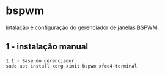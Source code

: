 # bspwm
Intalação e configuração do gerenciador de janelas BSPWM.

## 1 - instalação manual 
```
1.1 - Base do gerenciador
sudo apt install xorg xinit bspwm xfce4-terminal
```
